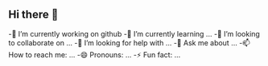 ## Hi there 👋
-🔭 I’m currently working on github
-🌱 I’m currently learning ...
-👯 I’m looking to collaborate on ...
-🤔 I’m looking for help with ...
-💬 Ask me about ...
-📫 How to reach me: ...
-😄 Pronouns: ...
-⚡ Fun fact: ...
<!--
**KJS2022/KJS2022** is a ✨ _special_ ✨ repository because its `README.md` (this file) appears on your GitHub profile.

Here are some ideas to get you started:


-->
